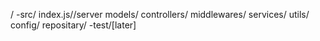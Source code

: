 / 
    -src/
        index.js//server
        models/
        controllers/
        middlewares/
        services/
        utils/
        config/
        repositary/
    -test/[later]